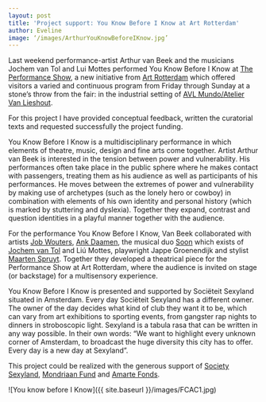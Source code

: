 ```yaml
---
layout: post
title: 'Project support: You Know Before I Know at Art Rotterdam'
author: Eveline
image: ‘/images/ArthurYouKnowBeforeIKnow.jpg’
---
```


Last weekend performance-artist Arthur van Beek and the musicians Jochem van Tol and Lui Mottes performed You Know Before I Know at [The Performance Show](https://artrotterdam.com/2019/11/10/the-performance-show-avl-mundo-atelier-van-lieshout-2/), a new initiative from [Art Rotterdam](https://artrotterdam.com) which offered visitors a varied and continuous program from Friday through Sunday at a stone’s throw from the fair: in the industrial setting of [AVL Mundo/Atelier Van Lieshout](https://www.avlmundo.org).

For this project I have provided conceptual feedback, written the curatorial texts and requested successfully the project funding.

You Know Before I Know is a multidisciplinary performance in which elements of theatre, music, design and fine arts come together. Artist Arthur van Beek is interested in the tension between power and vulnerability. His performances often take place in the public sphere where he makes contact with passengers, treating them as his audience as well as participants of his performances. He moves between the extremes of power and vulnerability by making use of archetypes (such as the lonely hero or cowboy) in combination with elements of his own identity and personal history (which is marked by stuttering and dyslexia). Together they expand, contrast and question identities in a playful manner together with the audience. 

For the performance You Know Before I Know, Van Beek collaborated with artists [Job Wouters](http://www.letman.com), [Ank Daamen](http://www.ankdaamen.com), the musical duo [Soon](https://soonmusic.nl) which exists of [Jochem van Tol](https://jochemvantol.nl) and Liú Mottes, playwright Jappe Groenendijk and stylist [Maarten Spruyt](https://www.maartenspruyt.com). Together they developed a theatrical piece for the Performance Show at Art Rotterdam, where the audience is invited on stage (or backstage) for a multisensory experience. 

You Know Before I Know is presented and supported by Sociëteit Sexyland situated in Amsterdam. Every day Sociëteit Sexyland has a different owner. The owner of the day decides what kind of club they want it to be, which can vary from art exhibitions to sporting events, from gangster rap nights to dinners in stroboscopic light. Sexyland is a tabula rasa that can be written in any way possible. In their own words: “We want to highlight every unknown corner of Amsterdam, to broadcast the huge diversity this city has to offer. Every day is a new day at Sexyland”.  

This project could be realized with the generous support of [Society Sexyland](http://www.sexyland.amsterdam/amsterdam/), [Mondriaan Fund](https://www.mondriaanfonds.nl/en/) and [Amarte Fonds](https://www.amarte.nl). 

![You know before I Know]({{ site.baseurl }}/images/FCAC1.jpg)

